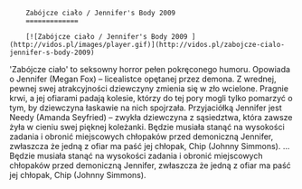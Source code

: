 
        Zabójcze ciało / Jennifer's Body 2009 
        =============
        
        [![Zabójcze ciało / Jennifer's Body 2009 ](http://vidos.pl/images/player.gif)](http://vidos.pl/zabojcze-cialo-jennifer-s-body-2009)
        
        
 'Zabójcze ciało' to seksowny horror pełen pokręconego humoru. Opowiada o Jennifer (Megan Fox) – licealistce opętanej przez demona. Z wrednej, pewnej swej atrakcyjności dziewczyny zmienia się w zło wcielone. Pragnie krwi, a jej ofiarami padają kolesie, którzy do tej pory mogli tylko pomarzyć o tym, by dziewczyna łaskawie na nich spojrzała. Przyjaciółką Jennifer jest Needy (Amanda Seyfried) – zwykła dziewczyna z sąsiedztwa, która zawsze żyła w cieniu swej pięknej koleżanki. Będzie musiała stanąć na wysokości zadania i obronić miejscowych chłopaków przed demoniczną Jennifer, zwłaszcza że jedną z ofiar ma paść jej chłopak, Chip (Johnny Simmons).  ... Będzie musiała stanąć na wysokości zadania i obronić miejscowych chłopaków przed demoniczną Jennifer, zwłaszcza że jedną z ofiar ma paść jej chłopak, Chip (Johnny Simmons).
    
